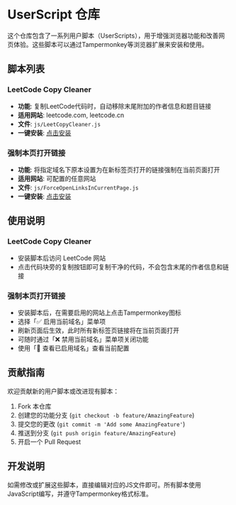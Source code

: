 # UserScript 仓库

这个仓库包含了一系列用户脚本（UserScripts），用于增强浏览器功能和改善网页体验。这些脚本可以通过Tampermonkey等浏览器扩展来安装和使用。

## 脚本列表

### LeetCode Copy Cleaner
- **功能**: 复制LeetCode代码时，自动移除末尾附加的作者信息和题目链接
- **适用网站**: leetcode.com, leetcode.cn
- **文件**: `js/LeetCopyCleaner.js`
- **一键安装**: [点击安装](https://www.tampermonkey.net/install.php?src=https://raw.githubusercontent.com/lesir831/UserScript/main/js/LeetCopyCleaner.user.js)

### 强制本页打开链接
- **功能**: 将指定域名下原本设置为在新标签页打开的链接强制在当前页面打开
- **适用网站**: 可配置的任意网站
- **文件**: `js/ForceOpenLinksInCurrentPage.js`
- **一键安装**: [点击安装](https://www.tampermonkey.net/install.php?src=https://raw.githubusercontent.com/lesir831/UserScript/main/js/ForceOpenLinksInCurrentPage.user.js)


## 使用说明

### LeetCode Copy Cleaner
- 安装脚本后访问 LeetCode 网站
- 点击代码块旁的复制按钮即可复制干净的代码，不会包含末尾的作者信息和链接

### 强制本页打开链接
- 安装脚本后，在需要启用的网站上点击Tampermonkey图标
- 选择「✅ 启用当前域名」菜单项
- 刷新页面后生效，此时所有新标签页链接将在当前页面打开
- 可随时通过「❌ 禁用当前域名」菜单项关闭功能
- 使用「📜 查看已启用域名」查看当前配置

## 贡献指南

欢迎贡献新的用户脚本或改进现有脚本：

1. Fork 本仓库
2. 创建您的功能分支 (`git checkout -b feature/AmazingFeature`)
3. 提交您的更改 (`git commit -m 'Add some AmazingFeature'`)
4. 推送到分支 (`git push origin feature/AmazingFeature`)
5. 开启一个 Pull Request

## 开发说明

如需修改或扩展这些脚本，直接编辑对应的JS文件即可。所有脚本使用JavaScript编写，并遵守Tampermonkey格式标准。
